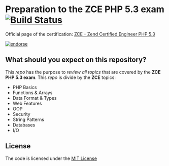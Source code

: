 Preparation to the ZCE PHP 5.3 exam [![Build Status](https://secure.travis-ci.org/danielcsgomes/ZCE-ExamPreparation.png?branch=master)](http://travis-ci.org/danielcsgomes/ZCE-ExamPreparation)
===================================

Official page of the certification:
[ZCE - Zend Certified Engineer PHP 5.3](http://www.zend.com/services/certification/php-5-certification/)

[![endorse](http://api.coderwall.com/danielcsgomes/endorsecount.png)](http://coderwall.com/danielcsgomes)

## What should you expect on this repository?
This _repo_ has the purpose to _review all topics_ that are covered by the **ZCE PHP 5.3 exam**.
This _repo_ is divide by the **ZCE** topics:

* PHP Basics
* Functions & Arrays
* Data Format & Types
* Web Features
* OOP
* Security
* String Patterns
* Databases
* I/O

## License
The code is licensed under the [MIT License](https://github.com/danielcsgomes/ZCE-ExamPreparation/blob/master/LICENSE)
